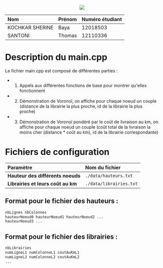 <p align="center">
  <img src="https://formation-professionnelle.universite-lyon.fr/var/site/storage/images/3/3/5/0/533-17-fre-FR/Lyon-1-Claude-Bernard.png">
</p>


| **Nom**    | **Prénom** | **Numéro étudiant**                                                                                           |
|:----------|:-----------------------------------------|:---------------------------------------------------------|
| KOCHKAR SHERINE  | Baya | 12018503 |
| SANTONI | Thomas | 12110336 |

# Description du main.cpp
Le fichier main.cpp est composé de différentes parties : 
- 1) Appels aux différentes fonctions de base pour montrer qu'elles fonctionnent
- 2) Démonstration de Voronoï, on affiche pour chaque noeud un couple (distance de la librairie la plus proche, id de la librairie la plus proche)
- 3) Démonstration de Voronoï pondéré par le coût de livraison au km, on affiche pour chaque noeud un couple (coût total de la livraison la moins cher (distance * coût au km), id de la librairie correspondante)

# Fichiers de configuration
| Paramètre    | Nom du fichier                                                                                           |
|:----------|:--------------------------------------------------------------------------------------------------|
| **Hauteur des différents noeuds**  | ```./data/hauteurs.txt``` |
| **Librairies et leurs coût au km**  | ```./data/librairies.txt``` |

## Format pour le fichier des hauteurs :
```bash
nbLignes nbColonnes
hauteurNoeud0 hauteurNoeud1 hauteurNoeud2 ...
hauteurNoeud3 ...
```

## Format pour le fichier des librairies :
```bash
nbLibrairies
numLigneL1 numColonneL1 coutAuKmL1
numLigneL2 numColonneL2 coutAuKmL2
...
```
